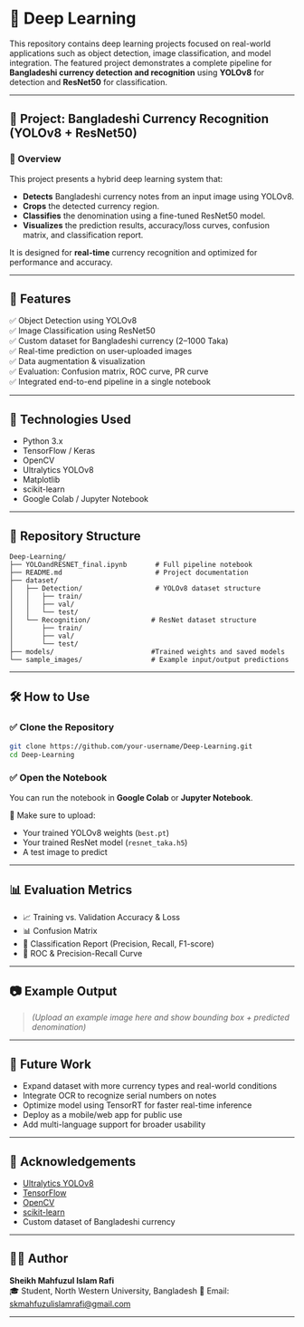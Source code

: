 # 🧠 Deep Learning

This repository contains deep learning projects focused on real-world applications such as object detection, image classification, and model integration. The featured project demonstrates a complete pipeline for **Bangladeshi currency detection and recognition** using **YOLOv8** for detection and **ResNet50** for classification.

---

## 💼 Project: Bangladeshi Currency Recognition (YOLOv8 + ResNet50)

### 📝 Overview

This project presents a hybrid deep learning system that:

- **Detects** Bangladeshi currency notes from an input image using YOLOv8.
- **Crops** the detected currency region.
- **Classifies** the denomination using a fine-tuned ResNet50 model.
- **Visualizes** the prediction results, accuracy/loss curves, confusion matrix, and classification report.

It is designed for **real-time** currency recognition and optimized for performance and accuracy.

---

## 🚀 Features

✅ Object Detection using YOLOv8  
✅ Image Classification using ResNet50  
✅ Custom dataset for Bangladeshi currency (2–1000 Taka)  
✅ Real-time prediction on user-uploaded images  
✅ Data augmentation & visualization  
✅ Evaluation: Confusion matrix, ROC curve, PR curve  
✅ Integrated end-to-end pipeline in a single notebook

---

## 🧰 Technologies Used

- Python 3.x
- TensorFlow / Keras
- OpenCV
- Ultralytics YOLOv8
- Matplotlib
- scikit-learn
- Google Colab / Jupyter Notebook

---

## 📁 Repository Structure

```
Deep-Learning/
├── YOLOandRESNET_final.ipynb       # Full pipeline notebook
├── README.md                       # Project documentation
├── dataset/
│   ├── Detection/                  # YOLOv8 dataset structure
│   │   ├── train/
│   │   ├── val/
│   │   └── test/
│   └── Recognition/               # ResNet dataset structure
│       ├── train/
│       ├── val/
│       └── test/
├── models/                        #Trained weights and saved models
└── sample_images/                 # Example input/output predictions
```

---

## 🛠️ How to Use

### ✅ Clone the Repository
```bash
git clone https://github.com/your-username/Deep-Learning.git
cd Deep-Learning
```

### ✅ Open the Notebook
You can run the notebook in **Google Colab** or **Jupyter Notebook**.

📌 Make sure to upload:
- Your trained YOLOv8 weights (`best.pt`)
- Your trained ResNet model (`resnet_taka.h5`)
- A test image to predict

---

## 📊 Evaluation Metrics

- 📈 Training vs. Validation Accuracy & Loss
- 📊 Confusion Matrix
- 📃 Classification Report (Precision, Recall, F1-score)
- 🧪 ROC & Precision-Recall Curve

---

## 📷 Example Output

> *(Upload an example image here and show bounding box + predicted denomination)*

---

## 🔮 Future Work

- Expand dataset with more currency types and real-world conditions
- Integrate OCR to recognize serial numbers on notes
- Optimize model using TensorRT for faster real-time inference
- Deploy as a mobile/web app for public use
- Add multi-language support for broader usability

---

## 🙏 Acknowledgements

- [Ultralytics YOLOv8](https://github.com/ultralytics/ultralytics)
- [TensorFlow](https://www.tensorflow.org/)
- [OpenCV](https://opencv.org/)
- [scikit-learn](https://scikit-learn.org/)
- Custom dataset of Bangladeshi currency

---

## 👨‍💻 Author

**Sheikh Mahfuzul Islam Rafi**  
🎓 Student, North Western University, Bangladesh 
📧 Email: skmahfuzulislamrafi@gmail.com

---

